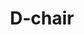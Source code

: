 ---
layout: post
title: D-chair
description: A plywood chair, designed to be mass produced and assembled with only a rubber mallet
img: /img/bauhaus.jpg
---